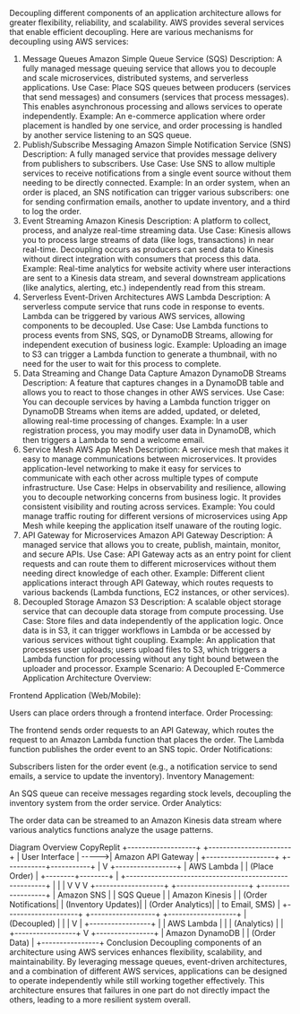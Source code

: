 Decoupling different components of an application architecture allows for greater flexibility, reliability, and scalability. AWS provides several services that enable efficient decoupling. Here are various mechanisms for decoupling using AWS services:

1. Message Queues
Amazon Simple Queue Service (SQS)
Description: A fully managed message queuing service that allows you to decouple and scale microservices, distributed systems, and serverless applications.
Use Case: Place SQS queues between producers (services that send messages) and consumers (services that process messages). This enables asynchronous processing and allows services to operate independently.
Example: An e-commerce application where order placement is handled by one service, and order processing is handled by another service listening to an SQS queue.
2. Publish/Subscribe Messaging
Amazon Simple Notification Service (SNS)
Description: A fully managed service that provides message delivery from publishers to subscribers.
Use Case: Use SNS to allow multiple services to receive notifications from a single event source without them needing to be directly connected.
Example: In an order system, when an order is placed, an SNS notification can trigger various subscribers: one for sending confirmation emails, another to update inventory, and a third to log the order.
3. Event Streaming
Amazon Kinesis
Description: A platform to collect, process, and analyze real-time streaming data.
Use Case: Kinesis allows you to process large streams of data (like logs, transactions) in near real-time. Decoupling occurs as producers can send data to Kinesis without direct integration with consumers that process this data.
Example: Real-time analytics for website activity where user interactions are sent to a Kinesis data stream, and several downstream applications (like analytics, alerting, etc.) independently read from this stream.
4. Serverless Event-Driven Architectures
AWS Lambda
Description: A serverless compute service that runs code in response to events. Lambda can be triggered by various AWS services, allowing components to be decoupled.
Use Case: Use Lambda functions to process events from SNS, SQS, or DynamoDB Streams, allowing for independent execution of business logic.
Example: Uploading an image to S3 can trigger a Lambda function to generate a thumbnail, with no need for the user to wait for this process to complete.
5. Data Streaming and Change Data Capture
Amazon DynamoDB Streams
Description: A feature that captures changes in a DynamoDB table and allows you to react to those changes in other AWS services.
Use Case: You can decouple services by having a Lambda function trigger on DynamoDB Streams when items are added, updated, or deleted, allowing real-time processing of changes.
Example: In a user registration process, you may modify user data in DynamoDB, which then triggers a Lambda to send a welcome email.
6. Service Mesh
AWS App Mesh
Description: A service mesh that makes it easy to manage communications between microservices. It provides application-level networking to make it easy for services to communicate with each other across multiple types of compute infrastructure.
Use Case: Helps in observability and resilience, allowing you to decouple networking concerns from business logic. It provides consistent visibility and routing across services.
Example: You could manage traffic routing for different versions of microservices using App Mesh while keeping the application itself unaware of the routing logic.
7. API Gateway for Microservices
Amazon API Gateway
Description: A managed service that allows you to create, publish, maintain, monitor, and secure APIs.
Use Case: API Gateway acts as an entry point for client requests and can route them to different microservices without them needing direct knowledge of each other.
Example: Different client applications interact through API Gateway, which routes requests to various backends (Lambda functions, EC2 instances, or other services).
8. Decoupled Storage
Amazon S3
Description: A scalable object storage service that can decouple data storage from compute processing.
Use Case: Store files and data independently of the application logic. Once data is in S3, it can trigger workflows in Lambda or be accessed by various services without tight coupling.
Example: An application that processes user uploads; users upload files to S3, which triggers a Lambda function for processing without any tight bound between the uploader and processor.
Example Scenario: A Decoupled E-Commerce Application
Architecture Overview:

Frontend Application (Web/Mobile):

Users can place orders through a frontend interface.
Order Processing:

The frontend sends order requests to an API Gateway, which routes the request to an Amazon Lambda function that places the order.
The Lambda function publishes the order event to an SNS topic.
Order Notifications:

Subscribers listen for the order event (e.g., a notification service to send emails, a service to update the inventory).
Inventory Management:

An SQS queue can receive messages regarding stock levels, decoupling the inventory system from the order service.
Order Analytics:

The order data can be streamed to an Amazon Kinesis data stream where various analytics functions analyze the usage patterns.

Diagram Overview
CopyReplit
+-------------------+        +-----------------------+
|  User Interface    | ----->|    Amazon API Gateway  |
+-------------------+        +-----------+-----------+
                                          |
                                          V
                                  +-----------------+
                                  |     AWS Lambda   |
                                  |  (Place Order)   |
                                  +--------+--------+
                                           |
       +-------------------------------------------------------+
       |                        |                               |
       V                        V                               V
+-------------------+   +--------------------+         +------------------+
|      Amazon SNS   |   |     SQS Queue      |         |   Amazon Kinesis |
| (Order Notifications|   | (Inventory Updates)|         | (Order Analytics)|
|    to Email, SMS)  |   +--------------------+         +------------------+
+-------------------+   |     (Decoupled)    |                     |
                                       |                        V
                                       |                  +-----------------+
                                       |                  |   AWS Lambda    |
                                       |                  |  (Analytics)    |
                                       |                  +-----------------+
                                       V
                                +----------------+
                                |  Amazon DynamoDB |
                                |   (Order Data)    |
                                +----------------+
Conclusion
Decoupling components of an architecture using AWS services enhances flexibility, scalability, and maintainability. By leveraging message queues, event-driven architectures, and a combination of different AWS services, applications can be designed to operate independently while still working together effectively. This architecture ensures that failures in one part do not directly impact the others, leading to a more resilient system overall.
